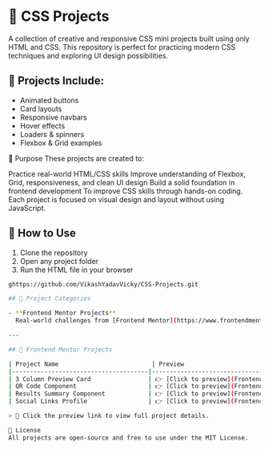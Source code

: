 # 🎨 CSS Projects

A collection of creative and responsive CSS mini projects built using only HTML and CSS. This repository is perfect for practicing modern CSS techniques and exploring UI design possibilities.

## 📁 Projects Include:
- Animated buttons
- Card layouts
- Responsive navbars
- Hover effects
- Loaders & spinners
- Flexbox & Grid examples

🧠 Purpose
These projects are created to:

  Practice real-world HTML/CSS skills
  Improve understanding of Flexbox, Grid, responsiveness, and clean UI design
  Build a solid foundation in frontend development
  To improve CSS skills through hands-on coding. Each project is focused on visual design and layout without using JavaScript.

## 📌 How to Use
1. Clone the repository  
2. Open any project folder  
3. Run the HTML file in your browser  

```bash
ghttps://github.com/VikashYadavVicky/CSS-Projects.git

## 📁 Project Categories

- **Frontend Mentor Projects**  
  Real-world challenges from [Frontend Mentor](https://www.frontendmentor.io/) to practice modern CSS layouts and components.

---

## 💼 Frontend Mentor Projects

| Project Name                          | Preview                                                  | Folder Path                                               |
|--------------------------------------|-----------------------------------------------------------|------------------------------------------------------------|
| 3 Column Preview Card                | 👉 [Click to preview](Frontend Mentor/3-column-preview-card-component-main/README.md) | `Frontend Mentor/3-column-preview-card-component-main`     |
| QR Code Component                    | 👉 [Click to preview](Frontend%20Mentor/QR-code-component-main/README.md)                | `Frontend Mentor/QR-code-component-main`                  |
| Results Summary Component            | 👉 [Click to preview](Frontend%20Mentor/Results-summary-component-main/README.md)         | `Frontend Mentor/Results-summary-component-main`           |
| Social Links Profile                 | 👉 [Click to preview](Frontend%20Mentor/Social-links-profile-main/README.md)              | `Frontend Mentor/Social-links-profile-main`                |

> 📝 Click the preview link to view full project details.

📄 License
All projects are open-source and free to use under the MIT License.
